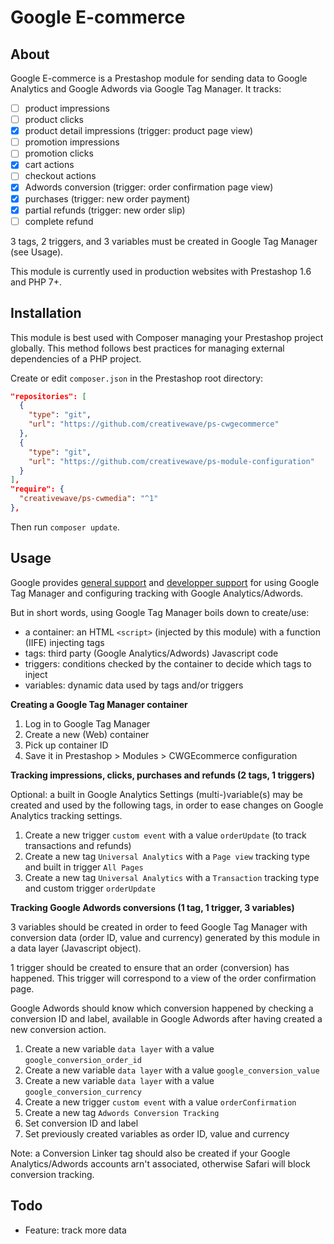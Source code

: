 # Google E-commerce

## About

Google E-commerce is a Prestashop module for sending data to Google Analytics and Google Adwords via Google Tag Manager. It tracks:

- [ ] product impressions
- [ ] product clicks
- [x] product detail impressions (trigger: product page view)
- [ ] promotion impressions
- [ ] promotion clicks
- [x] cart actions
- [ ] checkout actions
- [x] Adwords conversion (trigger: order confirmation page view)
- [x] purchases (trigger: new order payment)
- [x] partial refunds (trigger: new order slip)
- [ ] complete refund

3 tags, 2 triggers, and 3 variables must be created in Google Tag Manager (see Usage).

This module is currently used in production websites with Prestashop 1.6 and PHP 7+.

## Installation

This module is best used with Composer managing your Prestashop project globally. This method follows best practices for managing external dependencies of a PHP project.

Create or edit `composer.json` in the Prestashop root directory:

```json
"repositories": [
  {
    "type": "git",
    "url": "https://github.com/creativewave/ps-cwgecommerce"
  },
  {
    "type": "git",
    "url": "https://github.com/creativewave/ps-module-configuration"
  }
],
"require": {
  "creativewave/ps-cwmedia": "^1"
},

```

Then run `composer update`.

## Usage

Google provides [general support](https://support.google.com/) and [developper support](https://developers.google.com/) for using Google Tag Manager and configuring tracking with Google Analytics/Adwords.

But in short words, using Google Tag Manager boils down to create/use:

* a container: an HTML `<script>` (injected by this module) with a function (IIFE) injecting tags
* tags: third party (Google Analytics/Adwords) Javascript code
* triggers: conditions checked by the container to decide which tags to inject
* variables: dynamic data used by tags and/or triggers

**Creating a Google Tag Manager container**

1. Log in to Google Tag Manager
2. Create a new (Web) container
3. Pick up container ID
4. Save it in Prestashop > Modules > CWGEcommerce configuration

**Tracking impressions, clicks, purchases and refunds (2 tags, 1 triggers)**

Optional: a built in Google Analytics Settings (multi-)variable(s) may be created and used by the following tags, in order to ease changes on Google Analytics tracking settings.

1. Create a new trigger `custom event` with a value `orderUpdate` (to track transactions and refunds)
2. Create a new tag `Universal Analytics` with a `Page view` tracking type and built in trigger `All Pages`
3. Create a new tag `Universal Analytics` with a `Transaction` tracking type and custom trigger `orderUpdate`

**Tracking Google Adwords conversions (1 tag, 1 trigger, 3 variables)**

3 variables should be created in order to feed Google Tag Manager with conversion data (order ID, value and currency) generated by this module in a data layer (Javascript object).

1 trigger should be created to ensure that an order (conversion) has happened. This trigger will correspond to a view of the order confirmation page.

Google Adwords should know which conversion happened by checking a conversion ID and label, available in Google Adwords after having created a new conversion action.

1. Create a new variable `data layer` with a value `google_conversion_order_id`
2. Create a new variable `data layer` with a value `google_conversion_value`
3. Create a new variable `data layer` with a value `google_conversion_currency`
4. Create a new trigger `custom event` with a value `orderConfirmation`
5. Create a new tag `Adwords Conversion Tracking`
6. Set conversion ID and label
7. Set previously created variables as order ID, value and currency

Note: a Conversion Linker tag should also be created if your Google Analytics/Adwords accounts arn't associated, otherwise Safari will block conversion tracking.

## Todo

* Feature: track more data
